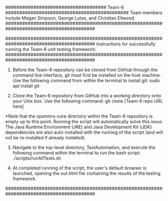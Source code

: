 #################################### Team-6 ############################################
Team members include Megan Simpson, George Lutas, and Christian Ellwood.
########################################################################################


########################################################################################
        Instructions for successfully running the Team-6 unit testing framework:
########################################################################################

1. Before the Team-6 repository can be cloned from GitHub through the command line
interface, git must first be installed on the host machine. Use the following command
from within the terminal to install git: sudo apt install git

2. Clone the Team-6 repository from GitHub into a working directory onto your Unix box.
Use the following command: git clone [Team-6 repo URL here]

*Note that the openmrs-core directory within the Team-6 repository is empty up to this
point. Running the script will automatically solve this issue. The Java Runtime
Environment (JRE) and Java Development Kit (JDK) dependencies are also auto-installed
with the running of the script (and will not be re-installed if already installed).

3. Navigate to the top-level directory, TestAutomation, and execute the following
command within the terminal to run the bash script: ./scripts/runAllTests.sh

4. At completed running of the script, the user's default browser is launched, opening
the out.html file containing the results of the testing framework.

########################################################################################
